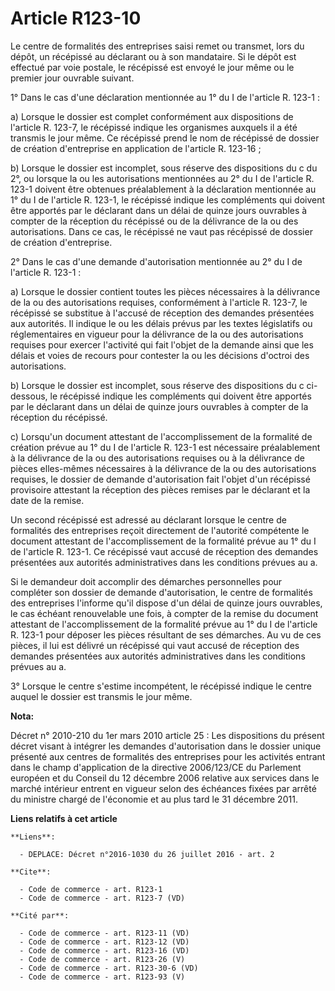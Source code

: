 # Article R123-10

Le centre de formalités des entreprises saisi remet ou transmet, lors du dépôt, un récépissé au déclarant ou à son
mandataire. Si le dépôt est effectué par voie postale, le récépissé est envoyé le jour même ou le premier jour ouvrable
suivant. 

1° Dans le cas d'une déclaration mentionnée au 1° du I de l'article R. 123-1 : 

a) Lorsque le dossier est complet conformément aux dispositions de l'article R. 123-7, le récépissé indique les organismes
auxquels il a été transmis le jour même. Ce récépissé prend le nom de récépissé de dossier de création d'entreprise en
application de l'article R. 123-16 ; 

b) Lorsque le dossier est incomplet, sous réserve des dispositions du c du 2°, ou lorsque la ou les autorisations mentionnées
au 2° du I de l'article R. 123-1 doivent être obtenues préalablement à la déclaration mentionnée au 1° du I de l'article R.
123-1, le récépissé indique les compléments qui doivent être apportés par le déclarant dans un délai de quinze jours
ouvrables à compter de la réception du récépissé ou de la délivrance de la ou des autorisations. Dans ce cas, le récépissé ne
vaut pas récépissé de dossier de création d'entreprise. 

2° Dans le cas d'une demande d'autorisation mentionnée au 2° du I de l'article R. 123-1 : 

a) Lorsque le dossier contient toutes les pièces nécessaires à la délivrance de la ou des autorisations requises,
conformément à l'article R. 123-7, le récépissé se substitue à l'accusé de réception des demandes présentées aux autorités.
Il indique le ou les délais prévus par les textes législatifs ou réglementaires en vigueur pour la délivrance de la ou des
autorisations requises pour exercer l'activité qui fait l'objet de la demande ainsi que les délais et voies de recours pour
contester la ou les décisions d'octroi des autorisations. 

b) Lorsque le dossier est incomplet, sous réserve des dispositions du c ci-dessous, le récépissé indique les compléments qui
doivent être apportés par le déclarant dans un délai de quinze jours ouvrables à compter de la réception du récépissé. 

c) Lorsqu'un document attestant de l'accomplissement de la formalité de création prévue au 1° du I de l'article R. 123-1 est
nécessaire préalablement à la délivrance de la ou des autorisations requises ou à la délivrance de pièces elles-mêmes
nécessaires à la délivrance de la ou des autorisations requises, le dossier de demande d'autorisation fait l'objet d'un
récépissé provisoire attestant la réception des pièces remises par le déclarant et la date de la remise. 

Un second récépissé est adressé au déclarant lorsque le centre de formalités des entreprises reçoit directement de l'autorité
compétente le document attestant de l'accomplissement de la formalité prévue au 1° du I de l'article R. 123-1. Ce récépissé
vaut accusé de réception des demandes présentées aux autorités administratives dans les conditions prévues au a. 

Si le demandeur doit accomplir des démarches personnelles pour compléter son dossier de demande d'autorisation, le centre de
formalités des entreprises l'informe qu'il dispose d'un délai de quinze jours ouvrables, le cas échéant renouvelable une
fois, à compter de la remise du document attestant de l'accomplissement de la formalité prévue au 1° du I de l'article R.
123-1 pour déposer les pièces résultant de ses démarches. Au vu de ces pièces, il lui est délivré un récépissé qui vaut
accusé de réception des demandes présentées aux autorités administratives dans les conditions prévues au a. 

3° Lorsque le centre s'estime incompétent, le récépissé indique le centre auquel le dossier est transmis le jour même.

**Nota:**

Décret n° 2010-210 du 1er mars 2010 article 25 : Les dispositions du présent décret visant à intégrer les demandes
d'autorisation dans le dossier unique présenté aux centres de formalités des entreprises pour les activités entrant dans le
champ d'application de la directive 2006/123/CE du Parlement européen et du Conseil du 12 décembre 2006 relative aux services
dans le marché intérieur entrent en vigueur selon des échéances fixées par arrêté du ministre chargé de l'économie et au plus
tard le 31 décembre 2011.

**Liens relatifs à cet article**

	**Liens**:

	  - DEPLACE: Décret n°2016-1030 du 26 juillet 2016 - art. 2

	**Cite**:

	  - Code de commerce - art. R123-1
	  - Code de commerce - art. R123-7 (VD)

	**Cité par**:

	  - Code de commerce - art. R123-11 (VD)
	  - Code de commerce - art. R123-12 (VD)
	  - Code de commerce - art. R123-16 (VD)
	  - Code de commerce - art. R123-26 (V)
	  - Code de commerce - art. R123-30-6 (VD)
	  - Code de commerce - art. R123-93 (V)
